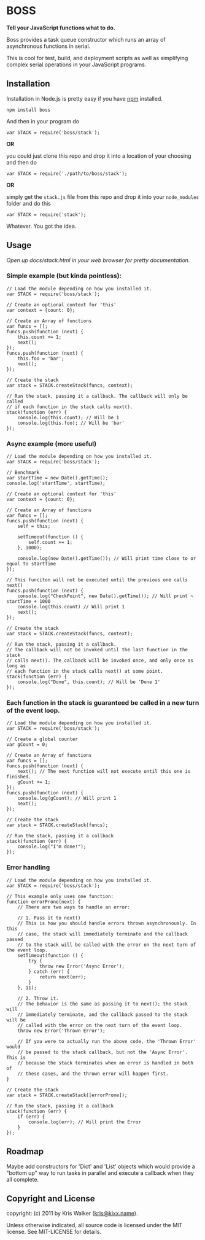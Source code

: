 BOSS
====

**Tell your JavaScript functions what to do.**

Boss provides a task queue constructor which runs an array of asynchronous functions in serial.

This is cool for test, build, and deployment scripts as well as simplifying complex serial operations in your JavaScript programs.

Installation
------------

Installation in Node.js is pretty easy if you have [npm](https://github.com/isaacs/npm) installed.

    npm install boss

And then in your program do

    var STACK = require('boss/stack');

**OR**

you could just clone this repo and drop it into a location of your choosing and then do

    var STACK = require('./path/to/boss/stack');

**OR**

simply get the `stack.js` file from this repo and drop it into your `node_modules` folder and do this

    var STACK = require('stack');

Whatever. You got the idea.

Usage
-----

*Open up docs/stack.html in your web browser for pretty documentation.*

### Simple example (but kinda pointless):

    // Load the module depending on how you installed it.
    var STACK = require('boss/stack');

    // Create an optional context for 'this'
    var context = {count: 0};

    // Create an Array of functions
    var funcs = [];
    funcs.push(function (next) {
        this.count += 1;
        next();
    });
    funcs.push(function (next) {
        this.foo = 'bar';
        next();
    });

    // Create the stack
    var stack = STACK.createStack(funcs, context);

    // Run the stack, passing it a callback. The callback will only be called
    // if each function in the stack calls next().
    stack(function (err) {
        console.log(this.count); // Will be 1
        console.log(this.foo); // Will be 'bar'
    });

### Async example (more useful)

    // Load the module depending on how you installed it.
    var STACK = require('boss/stack');

    // Benchmark
    var startTime = new Date().getTime();
    console.log('startTime', startTime);

    // Create an optional context for 'this'
    var context = {count: 0};

    // Create an Array of functions
    var funcs = [];
    funcs.push(function (next) {
        self = this;

        setTimeout(function () {
            self.count += 1;
        }, 1000);

        console.log(new Date().getTime()); // Will print time close to or equal to startTime
    });

    // This funciton will not be executed until the previous one calls next()
    funcs.push(function (next) {
        console.log("CheckPoint", new Date().getTime()); // Will print ~ startTime + 1000
        console.log(this.count) // Will print 1
        next();
    });

    // Create the stack
    var stack = STACK.createStack(funcs, context);

    // Run the stack, passing it a callback.
    // The callback will not be invoked until the last function in the stack
    // calls next(). The callback will be invoked once, and only once as long as
    // each function in the stack calls next() at some point.
    stack(function (err) {
        console.log("Done", this.count); // Will be 'Done 1'
    });

### Each function in the stack is guaranteed be called in a new turn of the event loop.

    // Load the module depending on how you installed it.
    var STACK = require('boss/stack');

    // Create a global counter
    var gCount = 0;

    // Create an Array of functions
    var funcs = [];
    funcs.push(function (next) {
        next(); // The next function will not execute until this one is finished.
        gCount += 1;
    });
    funcs.push(function (next) {
        console.log(gCount); // Will print 1
        next();
    });

    // Create the stack
    var stack = STACK.createStack(funcs);

    // Run the stack, passing it a callback
    stack(function (err) {
        console.log("I'm done!");
    });

### Error handling

    // Load the module depending on how you installed it.
    var STACK = require('boss/stack');

    // This example only uses one function:
    function errorProne(next) {
        // There are two ways to handle an error:

        // 1. Pass it to next()
        // This is how you should handle errors thrown asynchronously. In this
        // case, the stack will immediately terminate and the callback passed
        // to the stack will be called with the error on the next turn of the event loop.
        setTimeout(function () {
            try {
                throw new Error('Async Error');
            } catch (err) {
                return next(err);
            }
        }, 11);

        // 2. Throw it.
        // The behavior is the same as passing it to next(); the stack will
        // immediately terminate, and the callback passed to the stack will be
        // called with the error on the next turn of the event loop.
        throw new Error('Thrown Error');

        // If you were to actually run the above code, the 'Thrown Error' would
        // be passed to the stack callback, but not the 'Async Error'. This is
        // because the stack terminates when an error is handled in both of
        // these cases, and the thrown error will happen first.
    }

    // Create the stack
    var stack = STACK.createStack([errorProne]);

    // Run the stack, passing it a callback
    stack(function (err) {
        if (err) {
            console.log(err); // Will print the Error
        }
    });

Roadmap
-------

Maybe add constructors for 'Dict' and 'List' objects which would provide a "bottom up" way to run tasks in parallel and execute a callback when they all complete.

Copyright and License
---------------------
copyright: (c) 2011 by Kris Walker (kris@kixx.name).

Unless otherwise indicated, all source code is licensed under the MIT license.
See MIT-LICENSE for details.
